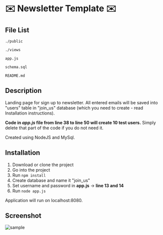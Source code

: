 :envelope: Newsletter Template :envelope:
===

File List
---
```
./public

./views

app.js

schema.sql

README.md
```

Description
---
Landing page for sign up to newsletter.
All entered emails will be saved into "users" table in "join_us" database (which you need to create - read Installation instructions).

**Code in *app.js* file from line 38 to line 50 will create 10 test users.**
Simply delete that part of the code if you do not need it.

Created using NodeJS and MySql.

Installation
---
1. Download or clone the project
2. Go into the project
3. Run `npm install`
4. Create database and name it "join_us"
5. Set username and password in **app.js** -> **line 13 and 14**
6. Run `node app.js`

Application will run on localhost:8080.

Screenshot
---
![sample](https://user-images.githubusercontent.com/22341530/48580610-f8aac800-e91f-11e8-9c6c-7e16653e461d.png)

